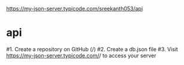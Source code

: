 https://my-json-server.typicode.com/sreekanth053/api



# api


#1. Create a repository on GitHub (<your-username>/<your-repo>)
#2. Create a db.json file
#3. Visit https://my-json-server.typicode.com/<your-username>/<your-repo> to access your server
